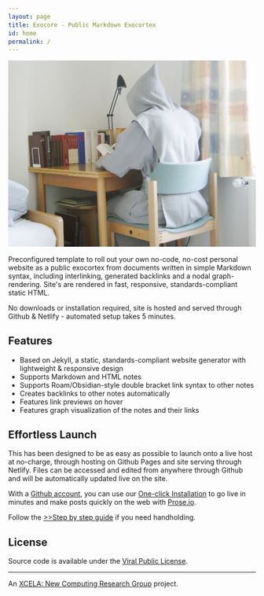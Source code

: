 ```yaml
---
layout: page
title: Exocore - Public Markdown Exocortex
id: home
permalink: /
---
```


![study-monk](/assets/image.jpg)

Preconfigured template to roll out your own no-code, no-cost personal website as a public exocortex from documents written in simple Markdown syntax, including interlinking, generated backlinks and a nodal graph-rendering. Site's are rendered in fast, responsive, standards-compliant static HTML. 

No downloads or installation required, site is hosted and served through Github & Netlify - automated setup takes 5 minutes.

## Features

- Based on Jekyll, a static, standards-compliant website generator with lightweight & responsive design
- Supports Markdown and HTML notes
- Supports Roam/Obsidian-style double bracket link syntax to other notes
- Creates backlinks to other notes automatically
- Features link previews on hover
- Features graph visualization of the notes and their links

## Effortless Launch

This has been designed to be as easy as possible to launch onto a live host at no-charge, through hosting on Github Pages and site serving through Netlify. Files can be accessed and edited from anywhere through Github and will be automatically updated live on the site.

With a [Github account](https://github.com/join), you can use our [One-click Installation](https://app.netlify.com/start/deploy?repository=https://github.com/xcela/exocore) to go live in minutes and make posts quickly on the web with [Prose.io](https://prose.io). 

Follow the [>>Step by step guide](step-by-step-tutorial) if you need handholding.

## License

Source code is available under the [Viral Public License](LICENSE.md).

---

An [XCELA: New Computing Research Group](https://xcela.org) project.